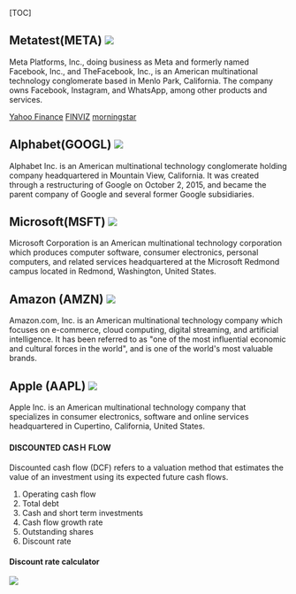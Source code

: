 [TOC]
## Metatest(META)  ![](https://i.imgur.com/7pKeqZo.png)

Meta Platforms, Inc., doing business as Meta and formerly named Facebook, Inc., and TheFacebook, Inc., is an American multinational technology conglomerate based in Menlo Park, California. The company owns Facebook, Instagram, and WhatsApp, among other products and services.

[Yahoo Finance](https://finance.yahoo.com/quote/META/cash-flow?p=META)
[FINVIZ](https://finviz.com/quote.ashx?t=META)
[morningstar](https://www.morningstar.com/stocks/xnas/meta/financials)

## Alphabet(GOOGL)  ![](https://i.imgur.com/CdDcXrr.png)


Alphabet Inc. is an American multinational technology conglomerate holding company headquartered in Mountain View, California. It was created through a restructuring of Google on October 2, 2015, and became the parent company of Google and several former Google subsidiaries.

## Microsoft(MSFT)  ![](https://i.imgur.com/SCPGt6j.png)

Microsoft Corporation is an American multinational technology corporation which produces computer software, consumer electronics, personal computers, and related services headquartered at the Microsoft Redmond campus located in Redmond, Washington, United States.


## Amazon (AMZN)  ![](https://i.imgur.com/ZuAkOHF.png)


Amazon.com, Inc. is an American multinational technology company which focuses on e-commerce, cloud computing, digital streaming, and artificial intelligence. It has been referred to as "one of the most influential economic and cultural forces in the world", and is one of the world's most valuable brands.

## Apple (AAPL) ![](https://i.imgur.com/9WzimCo.png)



Apple Inc. is an American multinational technology company that specializes in consumer electronics, software and online services headquartered in Cupertino, California, United States.

#### DISCOUNTED CASＨ FLOW

Discounted cash flow (DCF) refers to a valuation method that estimates the value of an investment using its expected future cash flows.
1. Operating cash flow
2. Total debt
3. Cash and short term investments
4. Cash flow growth rate
5. Outstanding shares
6. Discount rate

#### Discount rate calculator
![](https://i.imgur.com/CxcjYae.png)

